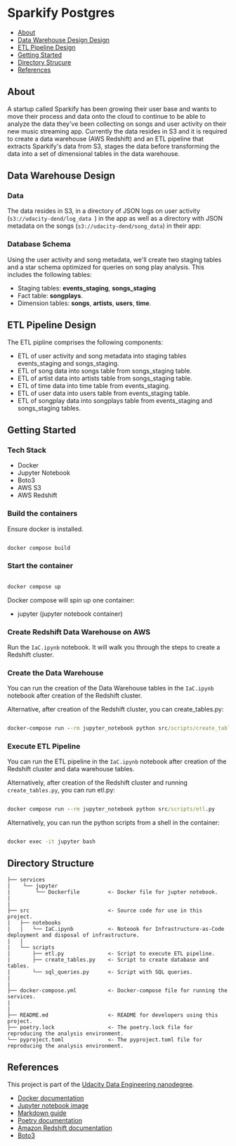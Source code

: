 # Sparkify Postgres

- [About](#about)
- [Data Warehouse Design Design](#data-warehouse-design)
- [ETL Pipeline Design](#etl-pipeline-design)
- [Getting Started](#getting-started)
- [Directory Strucure](#directory-structure)
- [References](#references)

## About

A startup called Sparkify has been growing their user base and wants to move their process and data onto the cloud to continue to be able to analyze the data they've been collecting on songs and user activity on their new music streaming app. Currently the data resides in S3 and it is required to create a data warehouse (AWS Redshift) and an ETL pipeline that extracts Sparkify's data from S3, stages the data before transforming the data into a set of dimensional tables in the data warehouse.

## Data Warehouse Design

### Data

The data resides in S3, in a directory of JSON logs on user activity (```s3://udacity-dend/log_data
```) in the app as well as a directory with JSON metadata on the songs (```s3://udacity-dend/song_data```) in their app:


### Database Schema

Using the user activity and song metadata, we'll create two staging tables and a star schema optimized for queries on song play analysis. This includes the following tables:


- Staging tables: **events_staging**, **songs_staging**
- Fact table: **songplays**.
- Dimension tables: **songs**, **artists**, **users**, **time**. 


## ETL Pipeline Design

The ETL pipline comprises the following components:

- ETL of user activity and song metadata into staging tables events_staging and songs_staging. 
- ETL of song data into songs table from songs_staging table.
- ETL of artist data into artists table from songs_staging table.
- ETL of time data into time table from events_staging.
- ETL of user data into users table from events_staging table.
- ETL of songplay data into songplays table from events_staging and songs_staging tables.

## Getting Started

### Tech Stack

- Docker
- Jupyter Notebook
- Boto3
- AWS S3
- AWS Redshift

### Build the containers

Ensure docker is installed.

```cmd

docker compose build

```

### Start the container

```cmd

docker compose up

```

Docker compose will spin up one container:

- jupyter (jupyter notebook container)

### Create Redshift Data Warehouse on AWS

Run the ```IaC.ipynb``` notebook. It will walk you through the steps to create a Redshift cluster.

### Create the Data Warehouse

You can run the creation of the Data Warehouse tables in the ```IaC.ipynb``` notebook after creation of the Redshift cluster.

Alternative, after creation of the Redshift cluster, you can create_tables.py:

```cmd

docker-compose run --rm jupyter_notebook python src/scripts/create_tables.py

```

### Execute ETL Pipeline

You can run the ETL pipeline in the ```IaC.ipynb``` notebook after creation of the Redshift cluster and data warehouse tables.

Alternatively, after creation of the Redshift cluster and running ```create_tables.py```, you can run etl.py:

```cmd

docker compose run --rm jupyter_notebook python src/scripts/etl.py

```

Alternatively, you can run the python scripts from a shell in the container:

```cmd

docker exec -it jupyter bash 

```

## Directory Structure

```
├── services
|    └── jupyter
|        └── Dockerfile         <- Docker file for jupter notebook.
|
|
├── src                         <- Source code for use in this project.
|   ├── notebooks           
|   |   └── IaC.ipynb           <- Noteook for Infrastructure-as-Code deployment and disposal of infrastructure. 
|   |         
|   └── scripts  
|       ├── etl.py              <- Script to execute ETL pipeline.
|       ├── create_tables.py    <- Script to create database and tables.
|       └── sql_queries.py      <- Script with SQL queries.
|      
|
├── docker-compose.yml          <- Docker-compose file for running the services.
|
|
├── README.md                   <- README for developers using this project.
├── poetry.lock                 <- The poetry.lock file for reproducing the analysis environment.
└── pyproject.toml              <- The pyproject.toml file for reproducing the analysis environment.
```

## References

This project is part of the [Udacity Data Engineering nanodegree](https://www.udacity.com/course/data-engineer-nanodegree--nd027).

- [Docker documentation](https://docs.docker.com/)
- [Jupyter notebook image](https://hub.docker.com/r/jupyter/minimal-notebook/tags/)
- [Markdown guide](https://www.markdownguide.org/basic-syntax/)
- [Poetry documentation](https://python-poetry.org/docs/)
- [Amazon Redshift documentation](https://aws.amazon.com/redshift/)
- [Boto3](https://boto3.amazonaws.com/v1/documentation/api/latest/guide/quickstart.html)
